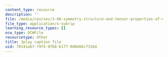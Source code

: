 ```yaml
---
content_type: resource
description: ''
file: /media/courses/3-60-symmetry-structure-and-tensor-properties-of-materials-fall-2005/70141a6779759fb8b1770d8466c731b4_DKDcpkK3pM8.srt
file_type: application/x-subrip
learning_resource_types: []
ocw_type: OCWFile
resourcetype: Other
title: 3play caption file
uid: 70141a67-7975-9fb8-b177-0d8466c731b4
---
```

